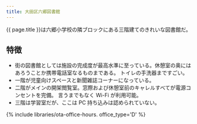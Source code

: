 ```yaml
---
title: 大田区六郷図書館
---
```


{{ page.title }}は六郷小学校の隣ブロックにある三階建てのきれいな図書館だ。

## 特徴

* 街の図書館としては施設の完成度が最高水準に至っている。休憩室の奥にはあろうことか携帯電話室なるものまである。
  トイレの手洗器まですごい。
* 一階が児童向けスペースと新聞雑誌コーナーになっている。
* 二階がメインの開架閲覧室。窓際および休憩室前のキャレルすべてが電源コンセントを完備。
  言うまでもなく Wi-Fi が利用可能。
* 三階は学習室だが、ここは PC 持ち込みは認められていない。

{% include libraries/ota-office-hours. office_type='D' %}

